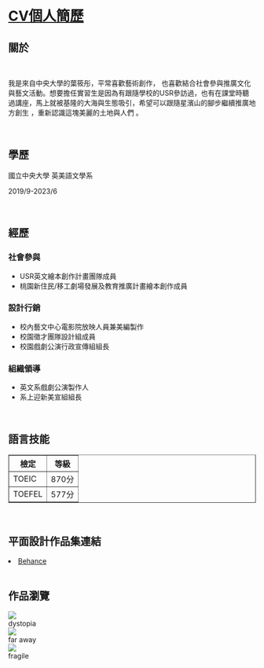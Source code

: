 # <a href="https://teresayeh102.github.io/CV/">CV個人簡歷</a>
<!DOCTYPE html>
<html>
 <link rel="stylesheet" href="mystyle.css"
  <body>
    <div>
      <h2>關於</h2>
      <br>
      <p>我是來自中央大學的葉筱彤，平常喜歡藝術創作，
也喜歡結合社會參與推廣文化與藝文活動。想要擔任實習生是因為有跟隨學校的USR參訪過，也有在課堂時聽過講座，馬上就被基隆的大海與生態吸引，希望可以跟隨星濱山的腳步繼續推廣地方創生 ，重新認識這塊美麗的土地與人們 。</p>
      <br>
      <h2>學歷</h2>
      <p>國立中央大學 英美語文學系</p>
      <p>2019/9-2023/6</p>
      <br>
      <h2>經歷</h2>
      <h3>社會參與</h3>
      <div>
        <ul>
          <li>USR英文繪本創作計畫團隊成員</li>
          <li>桃園新住民/移工劇場發展及教育推廣計畫繪本創作成員</li>
        </ul>
       <div>
         <h3>設計行銷</h3>
       </div>
        <ul>
          <li>校內藝文中心電影院放映人員兼美編製作</li>
          <li>校園徵才團隊設計組成員</li>
          <li>校園戲劇公演行政宣傳組組長</li>
        </ul>
       </div>
       <h3>組織領導</h3>
       <div>
        <ul>
          <li>英文系戲劇公演製作人</li>
          <li>系上迎新美宣組組長</li>
        </ul>
       </div>
      <br>
      <h2>語言技能</h2>
        <table border="1">
        <tr>
          <th>檢定</th>
          <th>等級</th>
         </tr>
         <tr>
           <td>TOEIC</td>
           <td>870分</td>
          </tr>
          <tr>
            <td>TOEFEL</td>
            <td>577分</td>
          </tr>
        </table>
      <br>
      <h2>平面設計作品集連結</h2>
      <li><a href= "https://www.behance.net/teresayeh2caf3">Behance</a></li>
      <br>
      <h2>作品瀏覽</h2>
          <div class="gallery">
           <img src="https://mir-s3-cdn-cf.behance.net/projects/max_808/1f5c9a119056675.Y3JvcCwxNDAwLDEwOTUsMCw2Mg.png">
         </a>
          <div class="remarks">
            dystopia
          </div>
        </div>
          <div class="gallery">
          <img src="https://mir-s3-cdn-cf.behance.net/projects/max_808/a02b11113640517.Y3JvcCw1ODQ5LDQ1NzUsNDMsMA.png"
          >
          <div class="remarks">
            far away
          </div>
        </div>
        <div class="gallery">
          <img src="https://mir-s3-cdn-cf.behance.net/projects/max_808/183694112044681.Y3JvcCwxMjAwLDkzOCwwLDA.jpg"
        >
          <div class="remarks">
            fragile
          </div>
        </div>

